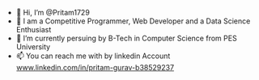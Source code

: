- 👋 Hi, I’m @Pritam1729
- 🎈 I am a Competitive Programmer, Web Developer and a Data Science Enthusiast
- 🌱 I’m currently persuing by B-Tech in Computer Science from PES University
- 📫 You can reach me with by linkedin Account www.linkedin.com/in/pritam-gurav-b38529237

<!---
Pritam1729/Pritam1729 is a ✨ special ✨ repository because its `README.md` (this file) appears on your GitHub profile.
You can click the Preview link to take a look at your changes.
--->
